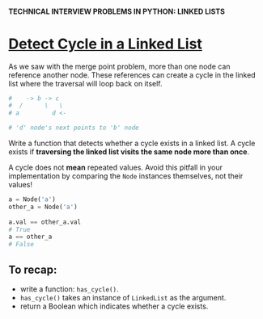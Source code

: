 #### TECHNICAL INTERVIEW PROBLEMS IN PYTHON: LINKED LISTS

# [Detect Cycle in a Linked List](https://www.codecademy.com/courses/technical-interview-practice-python/lessons/tip-python-linked-lists/exercises/tip-python-ll-cycle)

As we saw with the merge point problem, more than one node can reference another node. 
These references can create a cycle in the linked list where the traversal will loop back on itself.
```python
#    -> b -> c
#  /      \   \
# a         d <-

# 'd' node's next points to 'b' node
```
Write a function that detects whether a cycle exists in a linked list. 
A cycle exists if **traversing the linked list visits the same node more than once**.

A cycle does not **mean** repeated values. 
Avoid this pitfall in your implementation by comparing the `Node` instances themselves, not their values!
```python
a = Node('a')
other_a = Node('a')
 
a.val == other_a.val 
# True
a == other_a
# False
```

## To recap:
* write a function: `has_cycle()`.
* `has_cycle()` takes an instance of `LinkedList` as the argument.
* return a Boolean which indicates whether a cycle exists.
